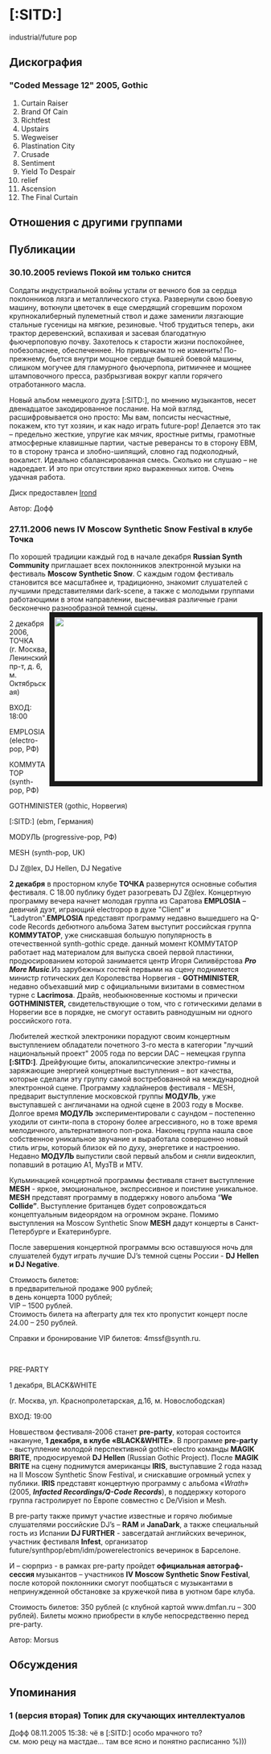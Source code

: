 # [:SITD:]

industrial/future pop

## Дискография

### "Coded Message 12" 2005, Gothic

01. Curtain Raiser
02. Brand Of Cain
03. Richtfest
04. Upstairs
05. Wegweiser
06. Plastination City
07. Crusade
08. Sentiment
09. Yield To Despair
10. relief
11. Ascension
12. The Final Curtain


## Отношения с другими группами


## Публикации

### 30.10.2005 reviews Покой им только снится

<P>Солдаты индустриальной войны устали от вечного боя за сердца поклонников лязга и металлического стука. Развернули свою боевую машину, воткнули цветочек в еще смердящий сгоревшим порохом крупнокалиберный пулеметный ствол и даже заменили лязгающие стальные гусеницы на мягкие, резиновые. Чтоб трудиться теперь, аки трактор деревенский, вспахивая и засевая благодатную фьючерпоповую почву. Захотелось к старости жизни поспокойнее, побезопаснее,&nbsp;обеспеченнее. Но привычкам то не изменить! По-прежнему, бьется внутри мощное сердце бывшей боевой машины, слишком могучее для гламурного фьючерпопа, ритмичнее и мощнее штамповочного пресса, разбрызгивая вокруг капли горячего отработанного масла. </P>
<P>Новый альбом немецкого дуэта [:SITD:], по мнению музыкантов, несет двенадцатое закодированное послание. На мой взгляд, расшифровывается оно просто: Мы вам, попсисты несчастные, покажем, кто тут хозяин, и как надо играть future-pop! Делается это так – предельно жесткие, упругие как мячик,&nbsp;яростные ритмы, грамотные атмосферные клавишные партии, частые реверансы то в сторону EBM, то в сторону транса и злобно-шипящий, словно гад подколодный, вокалист. Идеально сбалансированная смесь. Сколько ни слушаю – не надоедает. И это при отсутствии ярко выраженных хитов. Очень удачная работа.</P>
<P>Диск предоставлен <A href="http://www.irond.ru/">Irond</A></P>
Автор: Дофф

### 27.11.2006 news IV Moscow Synthetic Snow Festival в клубе Точка

<P><SPAN>По хорошей традиции каждый год в начале декабря <B>Russian Synth Community</B> приглашает всех поклонников электронной музыки на фестиваль </SPAN><B>Moscow</B> <B>Synthetic Snow</B>. С каждым годом фестиваль становится все масштабнее и, традиционно, знакомит слушателей с лучшими представителями dark-scene, а также с молодыми группами работающими в этом направлении, высвечивая различные грани бесконечно разнообразной темной сцены. <IMG height=326 src="/images/shows_rus/2006.12/10958.jpg" width=404 align=right border=10></P>
<P>2 декабря 2006, ТОЧКА<BR>(г. Москва, Ленинский пр-т, д. 6, м. Октябрьская)</P>
<P>ВХОД: 18:00</P>
<P>EMPLOSIA (electro-pop, РФ)</P>
<P>КОММУТАТОР (synth-pop, РФ)</P>
<P>GOTHMINISTER (gothic, Норвегия)</P>
<P>[:SITD:] (ebm, Германия)</P>
<P>MODУЛЬ (progressive-pop, РФ)</P>
<P>MESH (synth-pop, UK)</P>
<P>DJ Z@lex, DJ Hellen, DJ Negative</P>
<P><B>2 декабря</B><SPAN> в просторном клубе <B>ТОЧКА</B> развернутся основные события фестиваля. С 18.00 публику будет разогревать DJ Z@lex</B>. Концертную программу вечера начнет молодая группа из Саратова <B>EMPLOSIA</B> – девичий дуэт, играющий electropop в духе "Client" и "Ladytron".<B>EMPLOSIA</B> представят программу недавно вышедшего на Q-code Records дебютного альбома Затем выступит российская группа <B>КОММУТАТОР</B>, уже снискавшая большую популярность в отечественной synth-gothic среде. данный момент КОММУТАТОР работает над материалом для выпуска своей первой пластинки, продюсированием которой занимается центр Игоря Силивёрстова <B><I>Pro More Music</I></B>.Из зарубежных гостей первыми на сцену поднимется министр готических дел Королевства Норвегия - <B>GOTHMINISTER</B>, недавно объехавший мир c официальными визитами в совместном турне с <B>Lacrimosa</B>. Драйв, необыкновенные костюмы и прически <B>GOTHMINISTER,</B> свидетельствующие о том, что с готическими делами в Норвегии все в порядке, не смогут оставить равнодушным ни одного российского гота.</P>
<P>Любителей жесткой электроники порадуют своим концертным выступлением обладатели почетного 3-го места в категории "лучший национальный проект" 2005 года по версии DAC – немецкая группа <B>[:SITD:]</B>. Дрейфующие биты, апокалипсические электро-гимны и заряжающие энергией концертные выступления – вот качества, которые сделали эту группу самой востребованной на международной электронной сцене. Программу хэдлайнеров фестиваля - MESH, предварит выступление московской группы <B>МОДУЛЬ</B>, уже выступавшей с англичанами на одной сцене в 2003 году в Москве. </SPAN><SPAN class=postbody1><SPAN>Долгое время <B>МОДУЛЬ</B> экспериментировали с саундом – постепенно уходили от синти-попа в сторону более агрессивного, но в тоже время мелодичного, альтернативного поп-рока. Наконец группа нашла свое собственное уникальное звучание и выработала совершенно новый стиль игры, который близок ей по духу, энергетике и настроению. Недавно <B>МОДУЛЬ</B> выпустили свой первый альбом и сняли видеоклип, попавший в ротацию </SPAN></SPAN><SPAN class=postbody1>A</SPAN><SPAN class=postbody1>1, МузТВ и MTV. </SPAN></P>
<P><SPAN class=postbody1>Кульминацией концертной программы фестиваля станет выступление </SPAN><SPAN class=postbody1><B>MESH</B></SPAN><SPAN class=postbody1> - яркое, эмоциональное, экспрессивное и поистине уникальное. </SPAN><SPAN class=postbody1><B>MESH</B></SPAN><SPAN class=postbody1> представят программу в поддержку нового альбома “</SPAN><SPAN class=postbody1><B>We</B></SPAN> <SPAN class=postbody1><B>Collide</B></SPAN><SPAN class=postbody1><B>”</B></SPAN><SPAN class=postbody1>. Выступление британцев будет сопровождаться концептуальным видеорядом на огромном экране. Помимо выступления на </SPAN><SPAN class=postbody1>Moscow</SPAN> <SPAN class=postbody1>Synthetic</SPAN> <SPAN class=postbody1>Snow</SPAN> <SPAN class=postbody1><B>MESH</B></SPAN> <SPAN class=postbody1>дадут концерты в Санкт-Петербурге и Екатеринбурге.</SPAN></P>
<P><SPAN class=postbody1>После завершения концертной программы всю оставшуюся ночь для слушателей будут играть лучшие DJ’s темной сцены России - </SPAN><SPAN class=postbody1><B>DJ</B></SPAN> <SPAN class=postbody1><B>Hellen</B></SPAN><SPAN class=postbody1><B> и </B></SPAN><SPAN class=postbody1><B>DJ</B></SPAN> <SPAN class=postbody1><B>Negative</B></SPAN><SPAN class=postbody1>.</SPAN></P>
<P>
<P>Стоимость билетов:<BR>в предварительной продаже 900 рублей;<BR>в день концерта 1000 рублей;<BR>VIP – 1500 рублей.<BR>Стоимость билета на afterparty для тех кто пропустит концерт после 24.00 – 250 рублей.</P>
<P>Справки и бронирование VIP билетов: 4mssf@synth.ru.</P>
<P><BR></P>
<P>PRE-PARTY</P>
<P>1 декабря, BLACK&WHITE</P>
<P>(г. Москва, ул. Краснопролетарская, д.16, м. Новослободская)</P>
<P>ВХОД: 19:00</P>
<P>Новшеством фестиваля-2006 станет <B>pre-party</B><SPAN>, которая состоится накануне, <B>1 декабря, в клубе «</B></SPAN><B>BLACK&WHITE»</B>. В программе <B>pre-party</B> - выступление молодой перспективной gothic-electro команды <B>MAGIK BRITE</B>, продюсируемой <B>DJ Hellen</B> (Russian Gothic Project). После <B>MAGIK BRITE</B> на сцену поднимутся американцы <B>IRIS</B>, выступавшие 2 года назад на II Moscow Synthetic Snow Festival, и снискавшие огромный успех у публики. <B>IRIS</B> представят концертную программу с альбома «<I>Wrath</I>» (2005, <B><I>Infacted</I> <I>Recordings/</I><I>Q</I><I>-</I><I>Code</I> <I>Records</I></B>), в поддержку которого группа гастролирует по Европе совместно с De/Vision и Mesh. </P>
<P>В pre-party также примут участие известные и горячо любимые слушателями российские DJ’s – <B>RAM</B> и <B>JanaDark</B>, а также специальный гость из Испании <B>DJ FURTHER</B> - завсегдатай английских вечеринок, участник фестиваля <B>Infest</B><SPAN>, организатор future/synthpop/ebm/idm/powerelectronics вечеринок в Барселоне. <B></B></SPAN></P>
<P>И – сюрприз - в рамках pre-party <SPAN>пройдет <B>официальная автограф-сессия </B>музыкантов – участников </SPAN><B>IV Moscow Synthetic Snow Festival</B>, после которой поклонники смогут пообщаться с музыкантами в непринужденной обстановке за кружечкой пива в уютном баре клуба.</P>
<P>
<P>Стоимость билетов: 350 рублей (с клубной картой www.dmfan.ru – 300 рублей). Билеты можно приобрести в клубе непосредственно перед pre-party.</P></SPAN>
Автор: Morsus


## Обсуждения


## Упоминания

### 1 (версия вторая) Топик для скучающих интеллектуалов

Дофф 08.11.2005 15:38:
чё в [:SITD:] особо мрачного то?<BR>см. мою рецу на мастдае... там все ясно и понятно расписанно %)))

